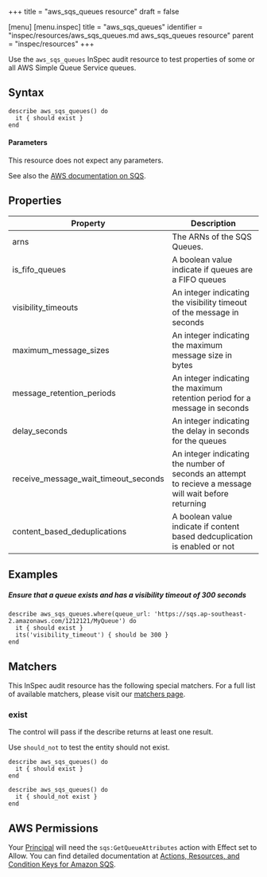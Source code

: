 +++
title = "aws_sqs_queues resource"
draft = false

[menu]
  [menu.inspec]
    title = "aws_sqs_queues"
    identifier = "inspec/resources/aws_sqs_queues.md aws_sqs_queues resource"
    parent = "inspec/resources"
+++


Use the `aws_sqs_queues` InSpec audit resource to test properties of some or  all AWS Simple Queue Service queues.

## Syntax

    describe aws_sqs_queues() do
      it { should exist }
    end


#### Parameters

This resource does not expect any parameters.

See also the [AWS documentation on SQS](https://docs.aws.amazon.com/AWSSimpleQueueService/latest/SQSDeveloperGuide/welcome.html).

## Properties

|Property                                 | Description|
| ---                                     | --- |
|arns                                     | The ARNs of the SQS Queues. |
|is\_fifo\_queues                         | A boolean value indicate if queues are a FIFO queues |
|visibility\_timeouts                     | An integer indicating the visibility timeout of the message in seconds |
|maximum\_message\_sizes                  | An integer indicating the maximum message size in bytes |
|message\_retention\_periods              | An integer indicating the maximum retention period for a message in seconds |
|delay\_seconds                           | An integer indicating the delay in seconds for the queues |
|receive\_message\_wait\_timeout\_seconds | An integer indicating the number of seconds an attempt to recieve a message will wait before returning |
|content\_based\_deduplications           | A boolean value indicate if content based dedcuplication is enabled or not |

## Examples

##### Ensure that a queue exists and has a visibility timeout of 300 seconds
    describe aws_sqs_queues.where(queue_url: 'https://sqs.ap-southeast-2.amazonaws.com/1212121/MyQueue') do
      it { should exist }
      its('visibility_timeout') { should be 300 }
    end

## Matchers

This InSpec audit resource has the following special matchers. For a full list of available matchers, please visit our [matchers page](https://www.inspec.io/docs/reference/matchers/).

### exist

The control will pass if the describe returns at least one result.

Use `should_not` to test the entity should not exist.

    describe aws_sqs_queues() do
      it { should exist }
    end

    describe aws_sqs_queues() do
      it { should_not exist }
    end

## AWS Permissions

Your [Principal](https://docs.aws.amazon.com/IAM/latest/UserGuide/intro-structure.html#intro-structure-principal) will need the `sqs:GetQueueAttributes` action with Effect set to Allow.
You can find detailed documentation at [Actions, Resources, and Condition Keys for Amazon SQS](https://docs.aws.amazon.com/AWSSimpleQueueService/latest/SQSDeveloperGuide/sqs-using-identity-based-policies.html).
